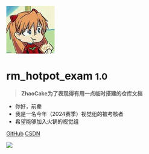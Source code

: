 <!-- _coverpage.md -->

![logo](_media/Asuka.jpg)

# **rm_hotpot_exam** <small>**1.0**</small>

> **ZhaoCake为了表现得有用一点临时搭建的仓库文档**

- 你好，前辈
- 我是一名今年（2024赛季）视觉组的被考核者
- 希望能够加入火锅的视觉组

[GitHub](https://github.com/ZhaoCake/rm_hotpot_exam)
[CSDN](https://blog.csdn.net/raw_inputhello)
<!-- [Get Started](#/) -->

<img src="https://iw233.cn/api.php?sort=pc" width="60%">
